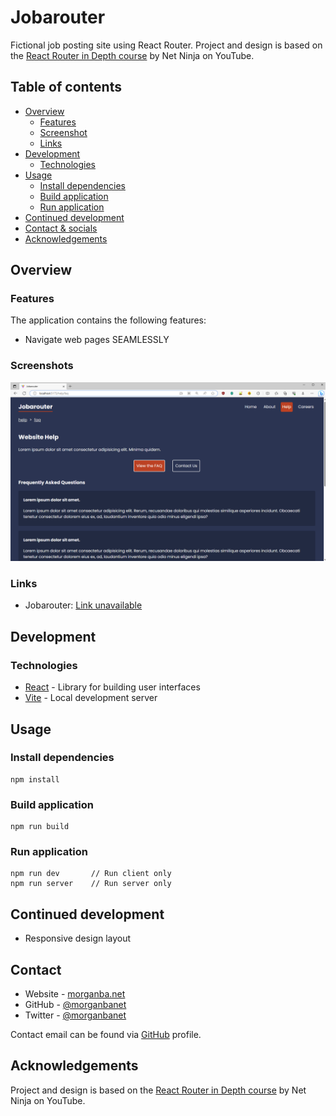 # Jobarouter

Fictional job posting site using React Router. Project and design is based on the [React Router in Depth course](https://www.youtube.com/playlist?list=PL4cUxeGkcC9iVKmtNuCeIswnQ97in2GGf) by Net Ninja on YouTube.

## Table of contents

- [Overview](#overview)
  - [Features](#features)
  - [Screenshot](#screenshot)
  - [Links](#links)
- [Development](#development)
  - [Technologies](#technologies)
- [Usage](#usage)
  - [Install dependencies](#install-dependencies)
  - [Build application](#build-application)
  - [Run application](#run-application)
- [Continued development](#continued-development)
- [Contact & socials](#contact)
- [Acknowledgements](#acknowledgements)

## Overview

### Features

The application contains the following features:

- Navigate web pages SEAMLESSLY

### Screenshots

![screenshot](./public/screenshot.png)

### Links

- Jobarouter: [Link unavailable]()

## Development

### Technologies

- [React](https://react.dev/) - Library for building user interfaces
- [Vite](https://vitejs.dev/) - Local development server

## Usage

### Install dependencies

```
npm install
```

### Build application

```
npm run build
```

### Run application

```
npm run dev       // Run client only
npm run server    // Run server only
```

## Continued development

- Responsive design layout

## Contact

- Website - [morganba.net](morganba.net)
- GitHub - [@morganbanet](https://github.com/morganbanet)
- Twitter - [@morganbanet](https://twitter.com/morganbanet)

Contact email can be found via [GitHub](https://gist.github.com/morganbanet) profile.

## Acknowledgements

Project and design is based on the [React Router in Depth course](https://www.youtube.com/playlist?list=PL4cUxeGkcC9iVKmtNuCeIswnQ97in2GGf) by Net Ninja on YouTube.

